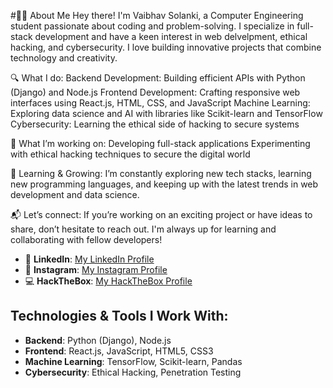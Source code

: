 #👨‍💻 About Me
Hey there! I'm Vaibhav Solanki, a Computer Engineering student passionate about coding and problem-solving. I specialize in full-stack development and have a keen interest in web delvelpment, ethical hacking, and cybersecurity. I love building innovative projects that combine technology and creativity.

🔍 What I do:
Backend Development: Building efficient APIs with Python (Django) and Node.js
Frontend Development: Crafting responsive web interfaces using React.js, HTML, CSS, and JavaScript
Machine Learning: Exploring data science and AI with libraries like Scikit-learn and TensorFlow
Cybersecurity: Learning the ethical side of hacking to secure systems

🚀 What I’m working on:
Developing full-stack applications
Experimenting with ethical hacking techniques to secure the digital world

🌱 Learning & Growing:
I’m constantly exploring new tech stacks, learning new programming languages, and keeping up with the latest trends in web development and data science.

📬 Let’s connect:
If you’re working on an exciting project or have ideas to share, don’t hesitate to reach out. I'm always up for learning and collaborating with fellow developers!


- 📍 **LinkedIn**: [My LinkedIn Profile](https://www.linkedin.com/in/vaibhav-solanki-)
- 📸 **Instagram**: [My Instagram Profile](https://www.instagram.com/.vaibhav_solanki./profilecard/?igsh=MWJpaWxlaGZlMGtuaA==)
- 💻 **HackTheBox**: [My HackTheBox Profile](https://www.hackthebox.com/profile/your-hackthebox-profile)

## Technologies & Tools I Work With:
- **Backend**: Python (Django), Node.js  
- **Frontend**: React.js, JavaScript, HTML5, CSS3  
- **Machine Learning**: TensorFlow, Scikit-learn, Pandas  
- **Cybersecurity**: Ethical Hacking, Penetration Testing  



<!-- Proudly created with GPRM ( https://gprm.itsvg.in ) -->
